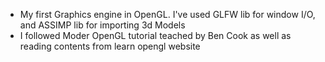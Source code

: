 * My first Graphics engine in OpenGL. I've used GLFW lib for window I/O, and ASSIMP lib for importing 3d Models
* I followed Moder OpenGL tutorial teached by Ben Cook as well as reading contents from learn opengl website
  
